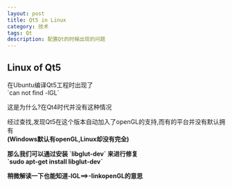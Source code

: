 ```yaml
---
layout: post
title: Qt5 in Linux
category: 技术
tags: Qt
description: 配置Qt的时候出现的问题
---
```


## Linux of Qt5
<p>在Ubuntu编译Qt5工程时出现了 
<br>`can not find -lGL`<br>
<p>这是为什么?在Qt4时代并没有这种情况<br>
<p>经过查找,发现Qt5在这个版本自动加入了openGL的支持,而有的平台并没有默认拥有
<br><strong>(Windows默认有openGL,Linux却没有完全)<strong/>
<p>那么我们可以通过安装 `libglut-dev` 来进行修复
<br>`sudo apt-get install libglut-dev`
<br>
<p>稍微解读一下也能知道-lGL==>-linkopenGL的意思
